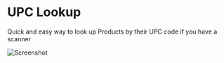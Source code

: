 UPC Lookup
==========

Quick and easy way to look up Products by their UPC code if you have a scanner


![Screenshot](https://cdn.ht.gs/i/upc-lookup.png)
